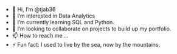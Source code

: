 - 👋 Hi, I’m @tjab36
- 👀 I’m interested in Data Analytics
- 🌱 I’m currently learning SQL and Python.
- 💞️ I’m looking to collaborate on projects to build up my portfolio.
- 📫 How to reach me ... 
- ⚡ Fun fact: I used to live by the sea, now by the mountains.
